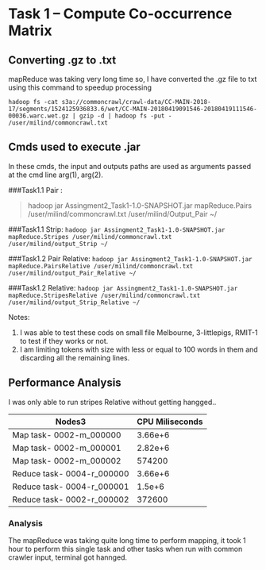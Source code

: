 # Task 1 – Compute Co-occurrence Matrix

## Converting .gz to .txt

mapReduce was taking very long time so, I have converted the .gz file to txt using this command to speedup processing

```hadoop fs -cat s3a://commoncrawl/crawl-data/CC-MAIN-2018-17/segments/1524125936833.6/wet/CC-MAIN-20180419091546-20180419111546-00036.warc.wet.gz | gzip -d | hadoop fs -put - /user/milind/commoncrawl.txt```


## Cmds used to execute .jar

In these cmds, the input and outputs paths are used as arguments passed at the cmd line arg(1), arg(2).

###Task1.1 Pair :
> hadoop jar Assingment2_Task1-1.0-SNAPSHOT.jar mapReduce.Pairs /user/milind/commoncrawl.txt /user/milind/Output_Pair ~/

###Task1.1 Strip:
```hadoop jar Assingment2_Task1-1.0-SNAPSHOT.jar mapReduce.Stripes /user/milind/commoncrawl.txt /user/milind/output_Strip ~/```

###Task1.2 Pair Relative:
```hadoop jar Assingment2_Task1-1.0-SNAPSHOT.jar mapReduce.PairsRelative /user/milind/commoncrawl.txt /user/milind/output_Pair_Relative ~/```

###Task1.2 Relative:
```hadoop jar Assingment2_Task1-1.0-SNAPSHOT.jar mapReduce.StripesRelative /user/milind/commoncrawl.txt /user/milind/output_Strip_Relative ~/```

Notes: 

1) I was able to test these cods on small file Melbourne, 3-littlepigs, RMIT-1 to test if they works or not.
2) I am limiting tokens with size with less or equal to 100 words in them and discarding all the remaining lines. 

## Performance Analysis

I was only able to run stripes Relative without getting hangged..

| Nodes3 | CPU Miliseconds |
| ------ | ------ |
| Map task- 0002-m_000000 | 3.66e+6 |
| Map task- 0002-m_000001 | 2.82e+6 |
| Map task- 0002-m_000002 | 574200 |
| Reduce task- 0004-r_000000 | 3.66e+6 |
| Reduce task- 0004-r_000001 | 1.5e+6 |
| Reduce task- 0002-r_000002 | 372600 |


### Analysis

The mapReduce was taking quite long time to perform mapping, it took 1 hour to perform this single task and other tasks when run with common crawler input, terminal got hannged.

